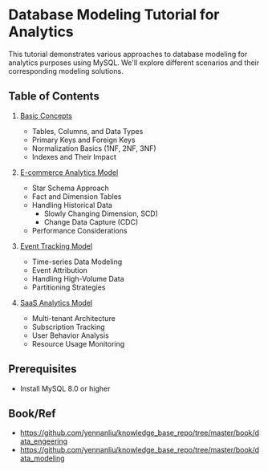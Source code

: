 # Database Modeling Tutorial for Analytics

This tutorial demonstrates various approaches to database modeling for analytics purposes using MySQL. We'll explore different scenarios and their corresponding modeling solutions.

## Table of Contents

1. [Basic Concepts](01_basic_concepts.sql)
   - Tables, Columns, and Data Types
   - Primary Keys and Foreign Keys
   - Normalization Basics (1NF, 2NF, 3NF)
   - Indexes and Their Impact

2. [E-commerce Analytics Model](02_ecommerce_model.sql)
   - Star Schema Approach
   - Fact and Dimension Tables
   - Handling Historical Data
      - Slowly Changing Dimension, SCD)
      - Change Data Capture (CDC)
   - Performance Considerations   

3. [Event Tracking Model](03_event_tracking.sql)
   - Time-series Data Modeling
   - Event Attribution
   - Handling High-Volume Data
   - Partitioning Strategies

4. [SaaS Analytics Model](04_saas_model.sql)
   - Multi-tenant Architecture
   - Subscription Tracking
   - User Behavior Analysis
   - Resource Usage Monitoring

## Prerequisites

- Install MySQL 8.0 or higher

## Book/Ref
- https://github.com/yennanliu/knowledge_base_repo/tree/master/book/data_engeering
- https://github.com/yennanliu/knowledge_base_repo/tree/master/book/data_modeling